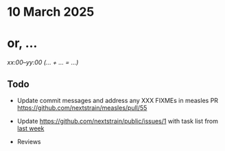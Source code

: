 # 10 March 2025
# or, …

_xx:00–yy:00 (… + … = …)_

## Todo

- Update commit messages and address any XXX FIXMEs in measles PR
  <https://github.com/nextstrain/measles/pull/55>

- Update <https://github.com/nextstrain/public/issues/1> with task list from
  [last week](2025-03-06.md)

- Reviews
